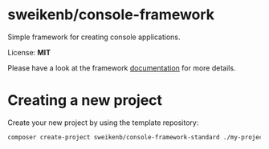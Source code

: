# sweikenb/console-framework

Simple framework for creating console applications.

License: **MIT**

Please have a look at the framework [documentation](./docs/index.md) for more details.


# Creating a new project

Create your new project by using the template repository:

```bash
composer create-project sweikenb/console-framework-standard ./my-project-dir
```
